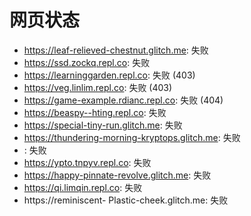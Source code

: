 # 网页状态
- https://leaf-relieved-chestnut.glitch.me: 失败
- https://ssd.zockq.repl.co: 失败
- https://learninggarden.repl.co: 失败 (403)
- https://veg.linlim.repl.co: 失败 (403)
- https://game-example.rdianc.repl.co: 失败 (404)
- https://beaspy--hting.repl.co: 失败
- https://special-tiny-run.glitch.me: 失败
- https://thundering-morning-kryptops.glitch.me: 失败
- : 失败
- https://ypto.tnpyv.repl.co: 失败
- https://happy-pinnate-revolve.glitch.me: 失败
- https://qi.limqin.repl.co: 失败
- https://reminiscent- Plastic-cheek.glitch.me: 失败
